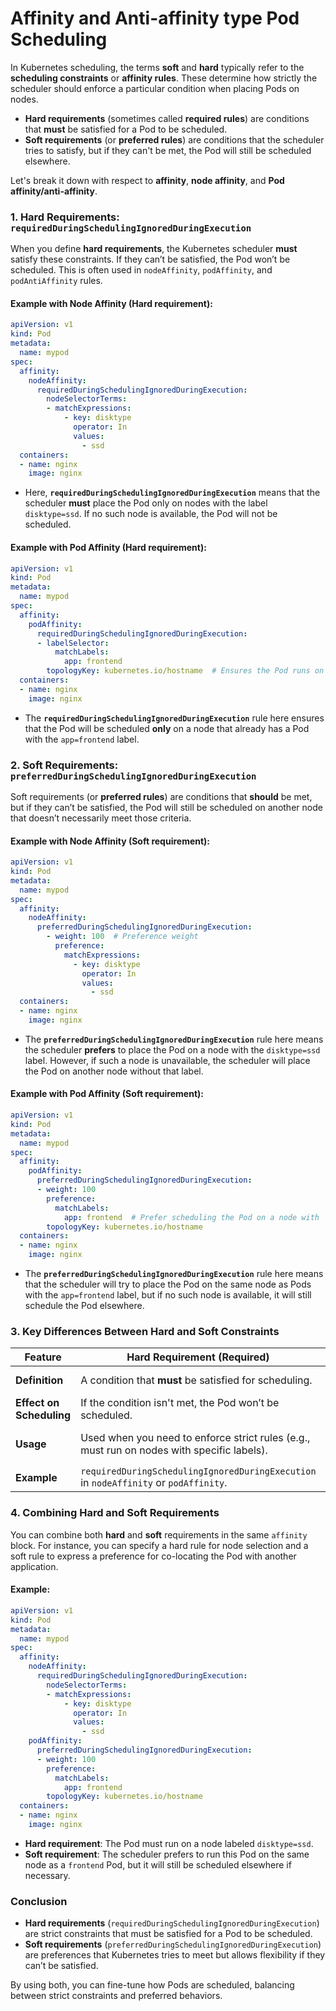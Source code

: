 # Affinity and Anti-affinity type Pod Scheduling

In Kubernetes scheduling, the terms **soft** and **hard** typically refer to the **scheduling constraints** or **affinity rules**. These determine how strictly the scheduler should enforce a particular condition when placing Pods on nodes.

* **Hard requirements** (sometimes called **required rules**) are conditions that **must** be satisfied for a Pod to be scheduled.
* **Soft requirements** (or **preferred rules**) are conditions that the scheduler tries to satisfy, but if they can't be met, the Pod will still be scheduled elsewhere.

Let's break it down with respect to **affinity**, **node affinity**, and **Pod affinity/anti-affinity**.

### 1. **Hard Requirements: `requiredDuringSchedulingIgnoredDuringExecution`**

When you define **hard requirements**, the Kubernetes scheduler **must** satisfy these constraints. If they can’t be satisfied, the Pod won’t be scheduled. This is often used in `nodeAffinity`, `podAffinity`, and `podAntiAffinity` rules.

#### Example with **Node Affinity** (Hard requirement):

```yaml
apiVersion: v1
kind: Pod
metadata:
  name: mypod
spec:
  affinity:
    nodeAffinity:
      requiredDuringSchedulingIgnoredDuringExecution:
        nodeSelectorTerms:
        - matchExpressions:
            - key: disktype
              operator: In
              values:
                - ssd
  containers:
  - name: nginx
    image: nginx
```

* Here, **`requiredDuringSchedulingIgnoredDuringExecution`** means that the scheduler **must** place the Pod only on nodes with the label `disktype=ssd`. If no such node is available, the Pod will not be scheduled.

#### Example with **Pod Affinity** (Hard requirement):

```yaml
apiVersion: v1
kind: Pod
metadata:
  name: mypod
spec:
  affinity:
    podAffinity:
      requiredDuringSchedulingIgnoredDuringExecution:
      - labelSelector:
          matchLabels:
            app: frontend
        topologyKey: kubernetes.io/hostname  # Ensures the Pod runs on the same node as `app=frontend`
  containers:
  - name: nginx
    image: nginx
```

* The **`requiredDuringSchedulingIgnoredDuringExecution`** rule here ensures that the Pod will be scheduled **only** on a node that already has a Pod with the `app=frontend` label.

### 2. **Soft Requirements: `preferredDuringSchedulingIgnoredDuringExecution`**

Soft requirements (or **preferred rules**) are conditions that **should** be met, but if they can’t be satisfied, the Pod will still be scheduled on another node that doesn’t necessarily meet those criteria.

#### Example with **Node Affinity** (Soft requirement):

```yaml
apiVersion: v1
kind: Pod
metadata:
  name: mypod
spec:
  affinity:
    nodeAffinity:
      preferredDuringSchedulingIgnoredDuringExecution:
        - weight: 100  # Preference weight
          preference:
            matchExpressions:
              - key: disktype
                operator: In
                values:
                  - ssd
  containers:
  - name: nginx
    image: nginx
```

* The **`preferredDuringSchedulingIgnoredDuringExecution`** rule here means the scheduler **prefers** to place the Pod on a node with the `disktype=ssd` label. However, if such a node is unavailable, the scheduler will place the Pod on another node without that label.

#### Example with **Pod Affinity** (Soft requirement):

```yaml
apiVersion: v1
kind: Pod
metadata:
  name: mypod
spec:
  affinity:
    podAffinity:
      preferredDuringSchedulingIgnoredDuringExecution:
      - weight: 100
        preference:
          matchLabels:
            app: frontend  # Prefer scheduling the Pod on a node with `app=frontend` Pods
        topologyKey: kubernetes.io/hostname
  containers:
  - name: nginx
    image: nginx
```

* The **`preferredDuringSchedulingIgnoredDuringExecution`** rule here means that the scheduler will try to place the Pod on the same node as Pods with the `app=frontend` label, but if no such node is available, it will still schedule the Pod elsewhere.

### 3. **Key Differences Between Hard and Soft Constraints**

| Feature                  | **Hard Requirement** (Required)                                                            | **Soft Requirement** (Preferred)                                                                              |
| ------------------------ | ------------------------------------------------------------------------------------------ | ------------------------------------------------------------------------------------------------------------- |
| **Definition**           | A condition that **must** be satisfied for scheduling.                                     | A condition that **should** be satisfied but isn’t mandatory.                                                 |
| **Effect on Scheduling** | If the condition isn't met, the Pod won’t be scheduled.                                    | The Pod will still be scheduled, even if the condition isn't met.                                             |
| **Usage**                | Used when you need to enforce strict rules (e.g., must run on nodes with specific labels). | Used for non-critical preferences (e.g., prefer nodes with more CPU, or co-locate Pods with specific labels). |
| **Example**              | `requiredDuringSchedulingIgnoredDuringExecution` in `nodeAffinity` or `podAffinity`.       | `preferredDuringSchedulingIgnoredDuringExecution` in `nodeAffinity` or `podAffinity`.                         |

### 4. **Combining Hard and Soft Requirements**

You can combine both **hard** and **soft** requirements in the same `affinity` block. For instance, you can specify a hard rule for node selection and a soft rule to express a preference for co-locating the Pod with another application.

#### Example:

```yaml
apiVersion: v1
kind: Pod
metadata:
  name: mypod
spec:
  affinity:
    nodeAffinity:
      requiredDuringSchedulingIgnoredDuringExecution:
        nodeSelectorTerms:
        - matchExpressions:
            - key: disktype
              operator: In
              values:
                - ssd
    podAffinity:
      preferredDuringSchedulingIgnoredDuringExecution:
      - weight: 100
        preference:
          matchLabels:
            app: frontend
        topologyKey: kubernetes.io/hostname
  containers:
  - name: nginx
    image: nginx
```

* **Hard requirement**: The Pod must run on a node labeled `disktype=ssd`.
* **Soft requirement**: The scheduler prefers to run this Pod on the same node as a `frontend` Pod, but it will still be scheduled elsewhere if necessary.

### Conclusion

* **Hard requirements** (`requiredDuringSchedulingIgnoredDuringExecution`) are strict constraints that must be satisfied for a Pod to be scheduled.
* **Soft requirements** (`preferredDuringSchedulingIgnoredDuringExecution`) are preferences that Kubernetes tries to meet but allows flexibility if they can’t be satisfied.

By using both, you can fine-tune how Pods are scheduled, balancing between strict constraints and preferred behaviors.
